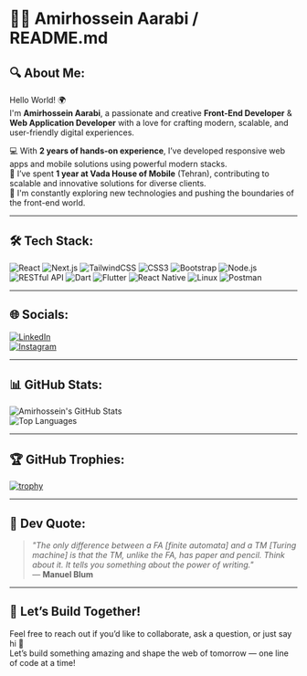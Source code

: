 # 👨‍💻 Amirhossein Aarabi / README.md

## 🔍 About Me:

Hello World! 🌍  
I'm **Amirhossein Aarabi**, a passionate and creative **Front-End Developer** & **Web Application Developer** with a love for crafting modern, scalable, and user-friendly digital experiences.  

💻 With **2 years of hands-on experience**, I’ve developed responsive web apps and mobile solutions using powerful modern stacks.  
🏢 I’ve spent **1 year at Vada House of Mobile** (Tehran), contributing to scalable and innovative solutions for diverse clients.  
🚀 I'm constantly exploring new technologies and pushing the boundaries of the front-end world.

---

## 🛠 Tech Stack:

![React](https://img.shields.io/badge/-React-61DAFB?style=flat&logo=react&logoColor=white)
![Next.js](https://img.shields.io/badge/-Next.js-000000?style=flat&logo=next.js&logoColor=white)
![TailwindCSS](https://img.shields.io/badge/-TailwindCSS-06B6D4?style=flat&logo=tailwind-css&logoColor=white)
![CSS3](https://img.shields.io/badge/-CSS3-1572B6?style=flat&logo=css3&logoColor=white)
![Bootstrap](https://img.shields.io/badge/-Bootstrap-7952B3?style=flat&logo=bootstrap&logoColor=white)
![Node.js](https://img.shields.io/badge/-Node.js-339933?style=flat&logo=node.js&logoColor=white)
![RESTful API](https://img.shields.io/badge/-REST_API-FF6F00?style=flat)
![Dart](https://img.shields.io/badge/-Dart-0175C2?style=flat&logo=dart&logoColor=white)
![Flutter](https://img.shields.io/badge/-Flutter-02569B?style=flat&logo=flutter&logoColor=white)
![React Native](https://img.shields.io/badge/-ReactNative-61DAFB?style=flat&logo=react&logoColor=white)
![Linux](https://img.shields.io/badge/-Linux-FCC624?style=flat&logo=linux&logoColor=black)
![Postman](https://img.shields.io/badge/-Postman-FF6C37?style=flat&logo=postman&logoColor=white)

---

## 🌐 Socials:

[![LinkedIn](https://img.shields.io/badge/-LinkedIn-0077B5?style=flat&logo=linkedin&logoColor=white)](https://www.linkedin.com/in/amirhossein-aarabi-537394299/)  
[![Instagram](https://img.shields.io/badge/-Instagram-E4405F?style=flat&logo=instagram&logoColor=white)](https://www.instagram.com/amirhossein.wp.goalie/)

---

## 📊 GitHub Stats:

![Amirhossein's GitHub Stats](https://github-readme-stats.vercel.app/api?username=amirhossein-aarabi&show_icons=true&theme=radical)  
![Top Languages](https://github-readme-stats.vercel.app/api/top-langs/?username=amirhossein-aarabi&layout=compact&theme=radical)

---

## 🏆 GitHub Trophies:

[![trophy](https://github-profile-trophy.vercel.app/?username=amirhossein-aarabi&theme=onedark)](https://github.com/amirhossein-aarabi)

---

## 💬 Dev Quote:

> *"The only difference between a FA [finite automata] and a TM [Turing machine] is that the TM, unlike the FA, has paper and pencil. Think about it. It tells you something about the power of writing."*  
> — **Manuel Blum**

---

## 🚀 Let’s Build Together!

Feel free to reach out if you’d like to collaborate, ask a question, or just say hi 👋  
Let’s build something amazing and shape the web of tomorrow — one line of code at a time!
